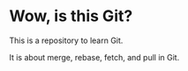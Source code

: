 # Wow, is this Git?  

This is a repository to learn Git.  

It is about merge, rebase, fetch, and pull in Git.
